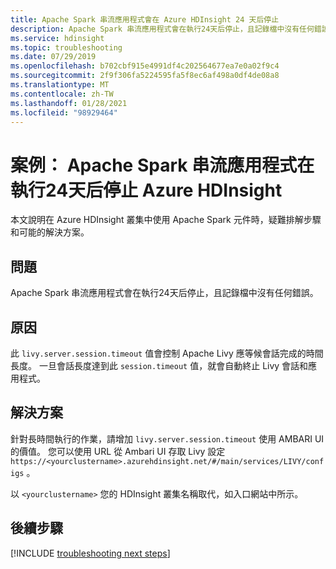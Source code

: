 ```yaml
---
title: Apache Spark 串流應用程式會在 Azure HDInsight 24 天后停止
description: Apache Spark 串流應用程式會在執行24天后停止，且記錄檔中沒有任何錯誤。
ms.service: hdinsight
ms.topic: troubleshooting
ms.date: 07/29/2019
ms.openlocfilehash: b702cbf915e4991df4c202564677ea7e0a02f9c4
ms.sourcegitcommit: 2f9f306fa5224595fa5f8ec6af498a0df4de08a8
ms.translationtype: MT
ms.contentlocale: zh-TW
ms.lasthandoff: 01/28/2021
ms.locfileid: "98929464"
---
```

# <a name="scenario-apache-spark-streaming-application-stops-after-executing-for-24-days-in-azure-hdinsight"></a>案例： Apache Spark 串流應用程式在執行24天后停止 Azure HDInsight

本文說明在 Azure HDInsight 叢集中使用 Apache Spark 元件時，疑難排解步驟和可能的解決方案。

## <a name="issue"></a>問題

Apache Spark 串流應用程式會在執行24天后停止，且記錄檔中沒有任何錯誤。

## <a name="cause"></a>原因

此 `livy.server.session.timeout` 值會控制 Apache Livy 應等候會話完成的時間長度。 一旦會話長度達到此 `session.timeout` 值，就會自動終止 Livy 會話和應用程式。

## <a name="resolution"></a>解決方案

針對長時間執行的作業，請增加 `livy.server.session.timeout` 使用 AMBARI UI 的價值。 您可以使用 URL 從 Ambari UI 存取 Livy 設定 `https://<yourclustername>.azurehdinsight.net/#/main/services/LIVY/configs` 。

以 `<yourclustername>` 您的 HDInsight 叢集名稱取代，如入口網站中所示。

## <a name="next-steps"></a>後續步驟

[!INCLUDE [troubleshooting next steps](../../../includes/hdinsight-troubleshooting-next-steps.md)]